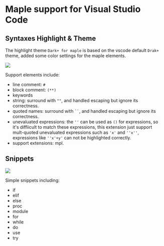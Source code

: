 # Maple support for Visual Studio Code

## Syntaxes Highlight & Theme
The highlight theme `Dark+ for maple` is based on the vscode default `Drak+` theme, added some color settings for the maple elements.

<img src="https://github.com/yu961549745/VSCodeHighlightForMaple/blob/master/img/theme.png?raw=true">

Support elements include:
+ line comment: `#`
+ block comment: `(**)`
+ keywords
+ string: surround with `""`, and handled escaping but ignore its correctness.
+ quoted names: surround with ` `` `, and handled escaping but ignore its correctness.
+ unevaluated expressions: the `''` can be used as `()` for expressions, so it's diffiicult to match these expressions,
    this extension just support mult-quoted unevaluated expressions such as `'x'` and `''x''`, expressions like `''x'+y'` can not be highlighted correctly.
+ support extensions: mpl.

## Snippets

<img src="https://github.com/yu961549745/VSCodeHighlightForMaple/blob/master/img/snippets.gif?raw=true">

Simple snippets including:
+ if
+ elif
+ else
+ proc
+ module
+ for
+ while
+ do
+ use
+ try
